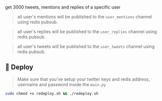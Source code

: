 

get 3000 tweets, mentions and replies of a specific user

> all user's mentions will be published to the `user_mentions` channel using redis pubsub.

> all user's replies will be published to the `user_replies` channel using redis pubsub.

> all user's tweets will be published to the `user_tweets` channel using redis pubsub.


## 🚀 Deploy

> Make sure that you've setup your twitter keys and redis address, username and password inside the `main.py`

```bash
sudo chmod +x redeploy.sh && ./redeploy.sh
```

